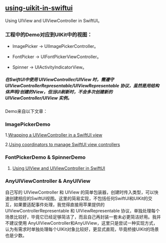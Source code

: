 ## [using-uikit-in-swiftui](https://github.com/leiguang/using-uikit-in-swiftui)

Using UIView and UIViewController in SwiftUI。



### 工程中的Demo对应到UIKit中的视图：

- ImagePicker -> UIImagePickerController。

- FontPicker -> UIFontPickerViewController。

- Spinner -> UIActivityIndicatorView。



##### 在SwiftUI中使用 UIViewController/UIView 时，需遵守 UIViewControllerRepresentable/UIViewRepresentable 协议，虽然是用结构体声明/创建的View，但当UI刷新时，不会多次创建新的UIViewController/UIView 实例。



Demo来自以下文章：

### ImagePickerDemo

1.[Wrapping a UIViewController in a SwiftUI view](https://www.hackingwithswift.com/books/ios-swiftui/wrapping-a-uiviewcontroller-in-a-swiftui-view)

2.[Using coordinators to manage SwiftUI view controllers](https://www.hackingwithswift.com/books/ios-swiftui/using-coordinators-to-manage-swiftui-view-controllers)



### FontPickerDemo & SpinnerDemo

1. [Using UIView and UIViewController in SwiftUI](https://www.vadimbulavin.com/using-uikit-uiviewcontroller-and-uiview-in-swiftui/)



### AnyUIViewController & AnyUIView

自己写的 UIViewController 和 UIView 的简单包装器，创建时传入类型，可以快速创建相应的SwiftUI视图。这里的简易实现，不包括任何SwiftUI和UIKit的交互，如果要适配事件处理，我觉得直接用苹果提供的 UIViewControllerRepresentable 和 UIViewRepresentable 协议，单独处理每个场景比较好，毕竟它已经足够简洁了，而且自己再封装一套未必更简洁好用。我并不建议使用 AnyUIViewController和AnyUIView，这里只是尝试一种实现方式，认为有需求时单独处理每个UIKit对象比较好，更显式直观，毕竟桥接UIKit的场景也是少数。
